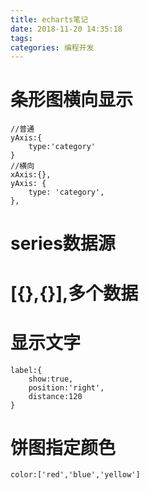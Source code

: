 ```yaml
---
title: echarts笔记
date: 2018-11-20 14:35:18
tags:
categories: 编程开发
---
```


# 条形图横向显示

```
//普通
yAxis:{
	type:'category'
}
//横向
xAxis:{},
yAxis: {
    type: 'category',
},
```

# series数据源

# [{},{}],多个数据

# 显示文字

```
label:{
    show:true,
    position:'right',
    distance:120
}
```

# 饼图指定颜色

```
color:['red','blue','yellow']
```